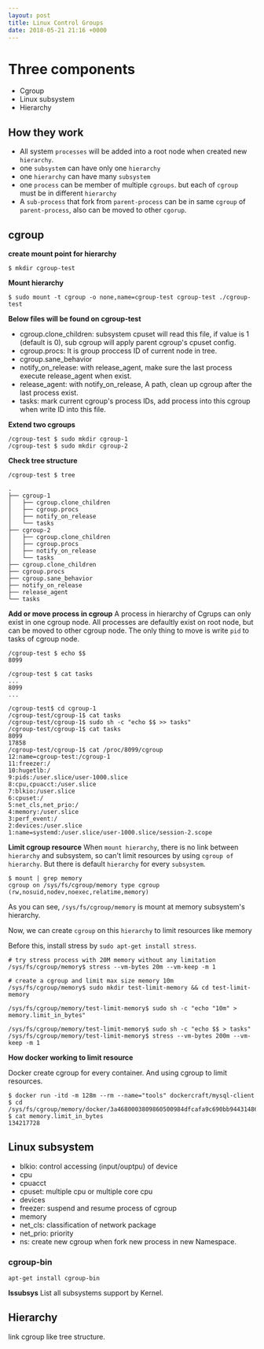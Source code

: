 ```yaml
---
layout: post
title: Linux Control Groups
date: 2018-05-21 21:16 +0000
---
```


# Three components
* Cgroup
* Linux subsystem
* Hierarchy

## How they work
* All system `processes` will be added into a root node when created new `hierarchy`.
* one `subsystem` can have only one `hierarchy`
* one `hierarchy` can have many `subsystem`
* one `process` can be member of multiple `cgroups`. but each of `cgroup` must be in different `hierarchy`
* A `sub-process` that fork from `parent-process` can be in same `cgroup` of `parent-process`, also can be moved to other `cgorup`.


## cgroup

**create mount point for hierarchy**
```
$ mkdir cgroup-test
```

**Mount hierarchy**
```
$ sudo mount -t cgroup -o none,name=cgroup-test cgroup-test ./cgroup-test
```

**Below files will be found on cgroup-test**
* cgroup.clone_children: subsystem cpuset will read this file, if value is 1 (default is 0), sub cgroup will apply parent cgroup's cpuset config.
* cgroup.procs: It is group proccess ID of current node in tree.
* cgroup.sane_behavior
* notify_on_release: with release_agent, make sure the last process execute release_agent when exist.
* release_agent: with notify_on_release, A path, clean up cgroup after the last process exist.
* tasks: mark current cgroup's process IDs, add process into this cgroup when write ID into this file.

**Extend two cgroups**
```
/cgroup-test $ sudo mkdir cgroup-1
/cgroup-test $ sudo mkdir cgroup-2
```

**Check tree structure**

```
/cgroup-test $ tree
```

```
.
├── cgroup-1
│   ├── cgroup.clone_children
│   ├── cgroup.procs
│   ├── notify_on_release
│   └── tasks
├── cgroup-2
│   ├── cgroup.clone_children
│   ├── cgroup.procs
│   ├── notify_on_release
│   └── tasks
├── cgroup.clone_children
├── cgroup.procs
├── cgroup.sane_behavior
├── notify_on_release
├── release_agent
└── tasks

```

**Add or move process in cgroup**
A process in hierarchy of Cgrups can only exist in one cgroup node. All processes are defaultly exist on root node, but can be moved to other cgroup node. The only thing to move is write `pid` to tasks of cgroup node.


```
/cgroup-test $ echo $$
8099

/cgroup-test $ cat tasks
...
8099
...

/cgroup-test$ cd cgroup-1
/cgroup-test/cgroup-1$ cat tasks
/cgroup-test/cgroup-1$ sudo sh -c "echo $$ >> tasks"
/cgroup-test/cgroup-1$ cat tasks
8099
17858
/cgroup-test/cgroup-1$ cat /proc/8099/cgroup
12:name=cgroup-test:/cgroup-1
11:freezer:/
10:hugetlb:/
9:pids:/user.slice/user-1000.slice
8:cpu,cpuacct:/user.slice
7:blkio:/user.slice
6:cpuset:/
5:net_cls,net_prio:/
4:memory:/user.slice
3:perf_event:/
2:devices:/user.slice
1:name=systemd:/user.slice/user-1000.slice/session-2.scope
```

**Limit cgroup resource**
When `mount hierarchy`, there is no link between `hierarchy` and subsystem, so can't limit resources by using `cgroup of hierarchy`. But there is default `hierarchy` for every `subsystem`.

```
$ mount | grep memory
cgroup on /sys/fs/cgroup/memory type cgroup (rw,nosuid,nodev,noexec,relatime,memory)
```
As you can see, `/sys/fs/cgroup/memory` is mount at memory subsystem's hierarchy.

Now, we can create `cgroup` on this `hierarchy` to limit resources like memory

Before this, install stress by `sudo apt-get install stress`.

```
# try stress process with 20M memory without any limitation
/sys/fs/cgroup/memory$ stress --vm-bytes 20m --vm-keep -m 1

# create a cgroup and limit max size memory 10m
/sys/fs/cgroup/memory$ sudo mkdir test-limit-memory && cd test-limit-memory

/sys/fs/cgroup/memory/test-limit-memory$ sudo sh -c "echo "10m" > memory.limit_in_bytes"

/sys/fs/cgroup/memory/test-limit-memory$ sudo sh -c "echo $$ > tasks"
/sys/fs/cgroup/memory/test-limit-memory$ stress --vm-bytes 200m --vm-keep -m 1
```

**How docker working to limit resource**

Docker create cgroup for every container. And using cgroup to limit resources.

```
$ docker run -itd -m 128m --rm --name="tools" dockercraft/mysql-client
$ cd /sys/fs/cgroup/memory/docker/3a4680003809860500984dfcafa9c690bb944314864e6da28f5a947864da6784/
$ cat memory.limit_in_bytes
134217728
```


## Linux subsystem
* blkio: control accessing (input/ouptpu) of device 
* cpu
* cpuacct
* cpuset: multiple cpu or multiple core cpu
* devices
* freezer: suspend and resume process of cgroup
* memory
* net_cls: classification of network package
* net_prio: priority
* ns: create new cgroup when fork new process in new Namespace.


### cgroup-bin
```
apt-get install cgroup-bin

``` 

**lssubsys**
List all subsystems support by Kernel.


## Hierarchy
link cgroup like tree structure.


